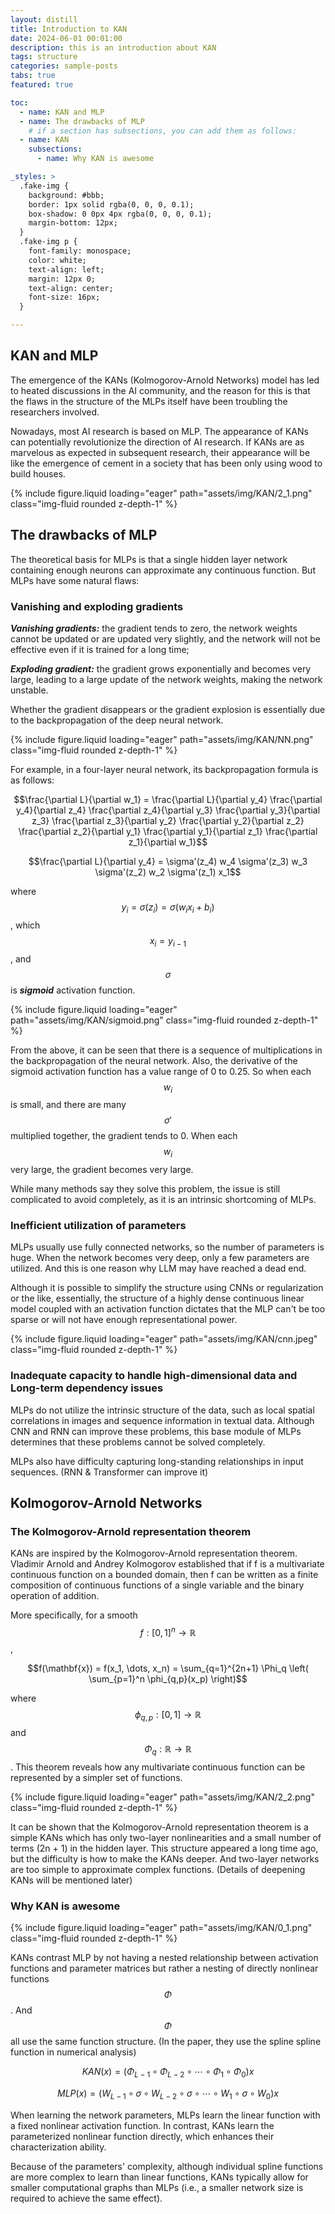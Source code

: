 ```yaml
---
layout: distill
title: Introduction to KAN
date: 2024-06-01 00:01:00
description: this is an introduction about KAN
tags: structure 
categories: sample-posts
tabs: true
featured: true

toc:
  - name: KAN and MLP
  - name: The drawbacks of MLP  
    # if a section has subsections, you can add them as follows:
  - name: KAN
    subsections:
      - name: Why KAN is awesome

_styles: >
  .fake-img {
    background: #bbb;
    border: 1px solid rgba(0, 0, 0, 0.1);
    box-shadow: 0 0px 4px rgba(0, 0, 0, 0.1);
    margin-bottom: 12px;
  }
  .fake-img p {
    font-family: monospace;
    color: white;
    text-align: left;
    margin: 12px 0;
    text-align: center;
    font-size: 16px;
  }

---
```


## KAN and MLP

The emergence of the KANs (Kolmogorov-Arnold Networks) model has led to heated discussions in the AI community, and the reason for this is that the flaws in the structure of the MLPs itself have been troubling the researchers involved. 

Nowadays, most AI research is based on MLP. The appearance of KANs can potentially revolutionize the direction of AI research. If KANs are as marvelous as expected in subsequent research, their appearance will be like the emergence of cement in a society that has been only using wood to build houses.


<div class="row mt-3">
    <div class="col-sm mt-3 mt-md-0">
        {% include figure.liquid loading="eager" path="assets/img/KAN/2_1.png" class="img-fluid rounded z-depth-1" %}
    </div>
</div>

## The drawbacks of MLP

The theoretical basis for MLPs is that a single hidden layer network containing enough neurons can approximate any continuous function. But MLPs have some natural flaws:

### Vanishing and exploding gradients

***Vanishing gradients:*** the gradient tends to zero, the network weights cannot be updated or are updated very slightly, and the network will not be effective even if it is trained for a long time;

***Exploding gradient:*** the gradient grows exponentially and becomes very large, leading to a large update of the network weights, making the network unstable.

Whether the gradient disappears or the gradient explosion is essentially due to the backpropagation of the deep neural network.

<div class="row mt-3">
    <div class="col-sm mt-3 mt-md-0">
        {% include figure.liquid loading="eager" path="assets/img/KAN/NN.png" class="img-fluid rounded z-depth-1" %}
    </div>
</div>

For example, in a four-layer neural network, its backpropagation formula is as follows:

$$\frac{\partial L}{\partial w_1} = \frac{\partial L}{\partial y_4} \frac{\partial y_4}{\partial z_4} \frac{\partial z_4}{\partial y_3} \frac{\partial y_3}{\partial z_3} \frac{\partial z_3}{\partial y_2} \frac{\partial y_2}{\partial z_2} \frac{\partial z_2}{\partial y_1} \frac{\partial y_1}{\partial z_1} \frac{\partial z_1}{\partial w_1}$$

$$\frac{\partial L}{\partial y_4} = \sigma'(z_4) w_4 \sigma'(z_3) w_3 \sigma'(z_2) w_2 \sigma'(z_1) x_1$$

where $$y_i = \sigma(z_i) = \sigma(w_i x_i + b_i)$$, which $$x_i = y_{i-1}$$, and $$\sigma$$ is ***sigmoid*** activation function.

<div class="row mt-3">
    <div class="col-sm mt-3 mt-md-0">
        {% include figure.liquid loading="eager" path="assets/img/KAN/sigmoid.png" class="img-fluid rounded z-depth-1" %}
    </div>
</div>

From the above, it can be seen that there is a sequence of multiplications in the backpropagation of the neural network. Also, the derivative of the sigmoid activation function has a value range of 0 to 0.25. So when each $$w_i$$ is small, and there are many $$\sigma'$$ multiplied together, the gradient tends to 0. When each $$w_i$$ very large, the gradient becomes very large.

While many methods say they solve this problem, the issue is still complicated to avoid completely, as it is an intrinsic shortcoming of MLPs.

### Inefficient utilization of parameters

MLPs usually use fully connected networks, so the number of parameters is huge. When the network becomes very deep, only a few parameters are utilized. And this is one reason why LLM may have reached a dead end.

Although it is possible to simplify the structure using CNNs or regularization or the like, essentially, the structure of a highly dense continuous linear model coupled with an activation function dictates that the MLP can't be too sparse or will not have enough representational power.

<div class="row mt-3">
    <div class="col-sm mt-3 mt-md-0">
        {% include figure.liquid loading="eager" path="assets/img/KAN/cnn.jpeg" class="img-fluid rounded z-depth-1" %}
    </div>
</div>

### Inadequate capacity to handle high-dimensional data and Long-term dependency issues

MLPs do not utilize the intrinsic structure of the data, such as local spatial correlations in images and sequence information in textual data. Although CNN and RNN can improve these problems, this base module of MLPs determines that these problems cannot be solved completely.

MLPs also have difficulty capturing long-standing relationships in input sequences. (RNN & Transformer can improve it)

## Kolmogorov-Arnold Networks

### The Kolmogorov-Arnold representation theorem

KANs are inspired by the Kolmogorov-Arnold representation theorem. Vladimir Arnold and Andrey Kolmogorov established that if f is a multivariate continuous function
on a bounded domain, then f can be written as a finite composition of continuous functions of a single variable and the binary operation of addition. 

More specifically, for a smooth $$f : [0, 1]^n \rightarrow \mathbb{R}$$,

$$f(\mathbf{x}) = f(x_1, \dots, x_n) = \sum_{q=1}^{2n+1} \Phi_q \left( \sum_{p=1}^n \phi_{q,p}(x_p) \right)$$

where $$\phi_{q,p} : [0,1] \rightarrow \mathbb{R}$$ and $$\Phi_q : \mathbb{R} \rightarrow \mathbb{R}$$. This theorem reveals how any multivariate continuous function can be represented by a simpler set of functions.

<div class="row mt-3">
    <div class="col-sm mt-3 mt-md-0">
        {% include figure.liquid loading="eager" path="assets/img/KAN/2_2.png" class="img-fluid rounded z-depth-1" %}
    </div>
</div>

It can be shown that the Kolmogorov-Arnold representation theorem is a simple KANs which has only two-layer nonlinearities and a small number of terms (2n + 1) in the hidden layer. This structure appeared a long time ago, but the difficulty is how to make the KANs deeper. And two-layer networks are too simple to approximate complex functions. (Details of deepening KANs will be mentioned later)

### Why KAN is awesome

<div class="row mt-3">
    <div class="col-sm mt-3 mt-md-0">
        {% include figure.liquid loading="eager" path="assets/img/KAN/0_1.png" class="img-fluid rounded z-depth-1" %}
    </div>
</div>

KANs contrast MLP by not having a nested relationship between activation functions and parameter matrices but rather a nesting of directly nonlinear functions $$\Phi$$. And $$\Phi$$ all use the same function structure. (In the paper, they use the spline spline function in numerical analysis)

$$KAN(x) = (\Phi_{L-1} \circ \Phi_{L-2} \circ \cdots \circ \Phi_1 \circ \Phi_0)x$$

$$MLP(x) = (W_{L-1} \circ \sigma \circ W_{L-2} \circ \sigma \circ \cdots \circ W_1 \circ \sigma \circ W_0)x$$


When learning the network parameters, MLPs learn the linear function with a fixed nonlinear activation function. In contrast, KANs learn the parameterized nonlinear function directly, which enhances their characterization ability.

Because of the parameters' complexity, although individual spline functions are more complex to learn than linear functions, KANs typically allow for smaller computational graphs than MLPs (i.e., a smaller network size is required to achieve the same effect).




